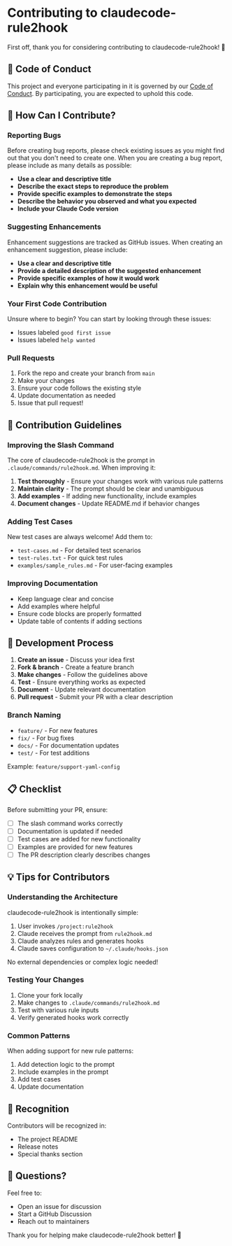 # Contributing to claudecode-rule2hook

First off, thank you for considering contributing to claudecode-rule2hook! 🎉

## 🤝 Code of Conduct

This project and everyone participating in it is governed by our [Code of Conduct](CODE_OF_CONDUCT.md). By participating, you are expected to uphold this code.

## 🎯 How Can I Contribute?

### Reporting Bugs

Before creating bug reports, please check existing issues as you might find out that you don't need to create one. When you are creating a bug report, please include as many details as possible:

- **Use a clear and descriptive title**
- **Describe the exact steps to reproduce the problem**
- **Provide specific examples to demonstrate the steps**
- **Describe the behavior you observed and what you expected**
- **Include your Claude Code version**

### Suggesting Enhancements

Enhancement suggestions are tracked as GitHub issues. When creating an enhancement suggestion, please include:

- **Use a clear and descriptive title**
- **Provide a detailed description of the suggested enhancement**
- **Provide specific examples of how it would work**
- **Explain why this enhancement would be useful**

### Your First Code Contribution

Unsure where to begin? You can start by looking through these issues:

- Issues labeled `good first issue`
- Issues labeled `help wanted`

### Pull Requests

1. Fork the repo and create your branch from `main`
2. Make your changes
3. Ensure your code follows the existing style
4. Update documentation as needed
5. Issue that pull request!

## 📝 Contribution Guidelines

### Improving the Slash Command

The core of claudecode-rule2hook is the prompt in `.claude/commands/rule2hook.md`. When improving it:

1. **Test thoroughly** - Ensure your changes work with various rule patterns
2. **Maintain clarity** - The prompt should be clear and unambiguous
3. **Add examples** - If adding new functionality, include examples
4. **Document changes** - Update README.md if behavior changes

### Adding Test Cases

New test cases are always welcome! Add them to:

- `test-cases.md` - For detailed test scenarios
- `test-rules.txt` - For quick test rules
- `examples/sample_rules.md` - For user-facing examples

### Improving Documentation

- Keep language clear and concise
- Add examples where helpful
- Ensure code blocks are properly formatted
- Update table of contents if adding sections

## 🔧 Development Process

1. **Create an issue** - Discuss your idea first
2. **Fork & branch** - Create a feature branch
3. **Make changes** - Follow the guidelines above
4. **Test** - Ensure everything works as expected
5. **Document** - Update relevant documentation
6. **Pull request** - Submit your PR with a clear description

### Branch Naming

- `feature/` - For new features
- `fix/` - For bug fixes
- `docs/` - For documentation updates
- `test/` - For test additions

Example: `feature/support-yaml-config`

## 📋 Checklist

Before submitting your PR, ensure:

- [ ] The slash command works correctly
- [ ] Documentation is updated if needed
- [ ] Test cases are added for new functionality
- [ ] Examples are provided for new features
- [ ] The PR description clearly describes changes

## 💡 Tips for Contributors

### Understanding the Architecture

claudecode-rule2hook is intentionally simple:

1. User invokes `/project:rule2hook`
2. Claude receives the prompt from `rule2hook.md`
3. Claude analyzes rules and generates hooks
4. Claude saves configuration to `~/.claude/hooks.json`

No external dependencies or complex logic needed!

### Testing Your Changes

1. Clone your fork locally
2. Make changes to `.claude/commands/rule2hook.md`
3. Test with various rule inputs
4. Verify generated hooks work correctly

### Common Patterns

When adding support for new rule patterns:

1. Add detection logic to the prompt
2. Include examples in the prompt
3. Add test cases
4. Update documentation

## 🙏 Recognition

Contributors will be recognized in:

- The project README
- Release notes
- Special thanks section

## 💬 Questions?

Feel free to:

- Open an issue for discussion
- Start a GitHub Discussion
- Reach out to maintainers

Thank you for helping make claudecode-rule2hook better! 🚀